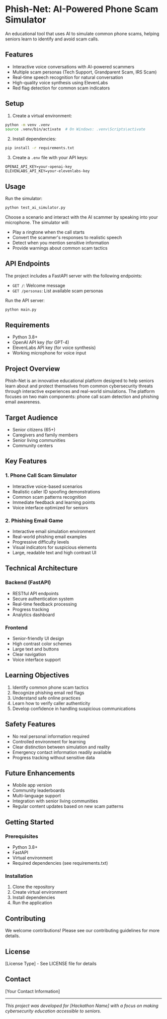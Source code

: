 # Phish-Net: AI-Powered Phone Scam Simulator

An educational tool that uses AI to simulate common phone scams, helping seniors learn to identify and avoid scam calls.

## Features

- Interactive voice conversations with AI-powered scammers
- Multiple scam personas (Tech Support, Grandparent Scam, IRS Scam)
- Real-time speech recognition for natural conversation
- High-quality voice synthesis using ElevenLabs
- Red flag detection for common scam indicators

## Setup

1. Create a virtual environment:
```bash
python -m venv .venv
source .venv/bin/activate  # On Windows: .venv\Scripts\activate
```

2. Install dependencies:
```bash
pip install -r requirements.txt
```

3. Create a `.env` file with your API keys:
```
OPENAI_API_KEY=your-openai-key
ELEVENLABS_API_KEY=your-elevenlabs-key
```

## Usage

Run the simulator:
```bash
python test_ai_simulator.py
```

Choose a scenario and interact with the AI scammer by speaking into your microphone. The simulator will:
- Play a ringtone when the call starts
- Convert the scammer's responses to realistic speech
- Detect when you mention sensitive information
- Provide warnings about common scam tactics

## API Endpoints

The project includes a FastAPI server with the following endpoints:

- `GET /`: Welcome message
- `GET /personas`: List available scam personas

Run the API server:
```bash
python main.py
```

## Requirements

- Python 3.8+
- OpenAI API key (for GPT-4)
- ElevenLabs API key (for voice synthesis)
- Working microphone for voice input

## Project Overview
Phish-Net is an innovative educational platform designed to help seniors learn about and protect themselves from common cybersecurity threats through interactive experiences and real-world simulations. The platform focuses on two main components: phone call scam detection and phishing email awareness.

## Target Audience
- Senior citizens (65+)
- Caregivers and family members
- Senior living communities
- Community centers

## Key Features

### 1. Phone Call Scam Simulator
- Interactive voice-based scenarios
- Realistic caller ID spoofing demonstrations
- Common scam patterns recognition
- Immediate feedback and learning points
- Voice interface optimized for seniors

### 2. Phishing Email Game
- Interactive email simulation environment
- Real-world phishing email examples
- Progressive difficulty levels
- Visual indicators for suspicious elements
- Large, readable text and high contrast UI

## Technical Architecture

### Backend (FastAPI)
- RESTful API endpoints
- Secure authentication system
- Real-time feedback processing
- Progress tracking
- Analytics dashboard

### Frontend
- Senior-friendly UI design
- High contrast color schemes
- Large text and buttons
- Clear navigation
- Voice interface support

## Learning Objectives
1. Identify common phone scam tactics
2. Recognize phishing email red flags
3. Understand safe online practices
4. Learn how to verify caller authenticity
5. Develop confidence in handling suspicious communications

## Safety Features
- No real personal information required
- Controlled environment for learning
- Clear distinction between simulation and reality
- Emergency contact information readily available
- Progress tracking without sensitive data

## Future Enhancements
- Mobile app version
- Community leaderboards
- Multi-language support
- Integration with senior living communities
- Regular content updates based on new scam patterns

## Getting Started

### Prerequisites
- Python 3.8+
- FastAPI
- Virtual environment
- Required dependencies (see requirements.txt)

### Installation
1. Clone the repository
2. Create virtual environment
3. Install dependencies
4. Run the application

## Contributing
We welcome contributions! Please see our contributing guidelines for more details.

## License
[License Type] - See LICENSE file for details

## Contact
[Your Contact Information]

---
*This project was developed for [Hackathon Name] with a focus on making cybersecurity education accessible to seniors.* 